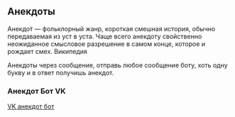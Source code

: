 ## Анекдоты

Анекдо́т — фольклорный жанр, короткая смешная история, обычно передаваемая из уст в уста. Чаще всего анекдоту свойственно неожиданное смысловое разрешение в самом конце, которое и рождает смех. Википедия

Анекдоты через сообщение, отправь любое сообщение боту, хоть одну букву и в ответ получишь анекдот.


### Анекдот Бот VK
[VK анекдот бот](http://vk.com/anecdotbot)

